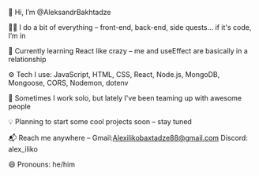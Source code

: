 👋 Hi, I’m @AleksandrBakhtadze

👨‍💻 I do a bit of everything – front-end, back-end, side quests... if it's code, I’m in

🌱 Currently learning React like crazy – me and useEffect are basically in a relationship

⚙️ Tech I use: JavaScript, HTML, CSS, React, Node.js, MongoDB, Mongoose, CORS, Nodemon, dotenv

👥 Sometimes I work solo, but lately I've been teaming up with awesome people

💡 Planning to start some cool projects soon – stay tuned

📬 Reach me anywhere – Gmail:Alexilikobaxtadze88@gmail.com Discord: alex_iliko

😄 Pronouns: he/him
